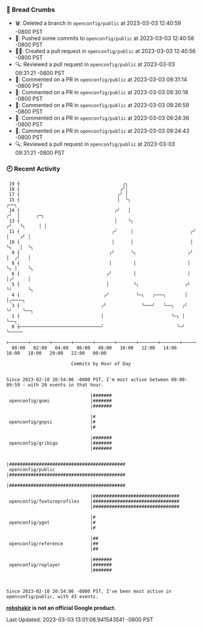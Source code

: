 ### 🍞 Bread Crumbs

 * 🗑: Deleted a branch in `openconfig/public` at 2023-03-03 12:40:59 -0800 PST
 * 🚢: Pushed some commits to `openconfig/public` at 2023-03-03 12:40:58 -0800 PST
 * ✍🏼: Created a pull request in `openconfig/public` at 2023-03-03 12:40:56 -0800 PST
 * 🔍: Reviewed a pull request in  `openconfig/public` at 2023-03-03 09:31:21 -0800 PST
 * 💬: Commented on a PR in  `openconfig/public` at 2023-03-03 09:31:14 -0800 PST
 * 💬: Commented on a PR in  `openconfig/public` at 2023-03-03 09:30:18 -0800 PST
 * 💬: Commented on a PR in  `openconfig/public` at 2023-03-03 09:26:59 -0800 PST
 * 💬: Commented on a PR in  `openconfig/public` at 2023-03-03 09:24:36 -0800 PST
 * 💬: Commented on a PR in  `openconfig/public` at 2023-03-03 09:24:43 -0800 PST
 * 🔍: Reviewed a pull request in  `openconfig/public` at 2023-03-03 09:31:21 -0800 PST

### 🕘 Recent Activity
```
 19 ┼                                      ╭╮
 18 ┤                                     ╭╯│
 17 ┤                                    ╭╯ │
 15 ┤                                    │  ╰╮                         ╭──╮
 14 ┤                                   ╭╯   │                        ╭╯  │      ╭─╮
 13 ┤                                   │    ╰╮                      ╭╯   ╰╮     │ │
 11 ┤                                  ╭╯     │                     ╭╯     │    ╭╯ │
 10 ┤                                  │      │                     │      ╰╮   │  ╰╮
  9 ┤                                 ╭╯      ╰╮                   ╭╯       │  ╭╯   │
  8 ┤                                 │        │                   │        ╰╮ │    ╰╮
  6 ┤                                ╭╯        │                   │         │╭╯     │
  5 ┤                                │         ╰╮                 ╭╯         ╰╯      ╰╮
  4 ┤                               ╭╯          ╰─╮   ╭───╮       │                   │╭────╮
  3 ┤                              ╭╯             ╰───╯   ╰──╮   ╭╯                   ╰╯    ╰──╮
  1 ┤                              │                         ╰─╮ │                             ╰──╮
  0 ┼──────────────────────────────╯                           ╰─╯                                ╰─────
    +───────+───────+───────+───────+───────+───────+───────+───────+───────+───────+───────+───────+────
  00:00   02:00   04:00   06:00   08:00   10:00   12:00   14:00   16:00   18:00   20:00   22:00   00:00   

						Commits by Hour of Day


Since 2023-02-10 20:54:06 -0800 PST, I'm most active between 09:00-09:59 - with 20 events in that hour.

```



```
                               |#######
 openconfig/gnmi               |#######
                               |#######

                               |#
 openconfig/gnpsi              |#
                               |#

                               |#######
 openconfig/gribigo            |#######
                               |#######

                               |###########################################
 openconfig/public             |###########################################
                               |###########################################

                               |################################
 openconfig/featureprofiles    |################################
                               |################################

                               |#
 openconfig/ygot               |#
                               |#

                               |##
 openconfig/reference          |##
                               |##

                               |#######
 openconfig/replayer           |#######
                               |#######



Since 2023-02-10 20:54:06 -0800 PST, I've been most active in openconfig/public, with 43 events.

```
**[robshakir](mailto:robjs@google.com) is not an official Google product.**  


Last Updated: 2023-03-03 13:01:08.941543541 -0800 PST

